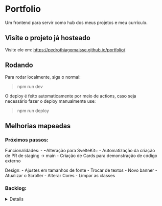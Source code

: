 # Portfolio

Um frontend para servir como hub dos meus projetos e meu currículo.

## Visite o projeto já hosteado

Visite ele em: <https://pedrothiagomaisse.github.io/portfolio/>

## Rodando

Para rodar localmente, siga o normal:
> npm run dev

O deploy é feito automaticamente por meio de actions, caso seja necessário fazer o deploy manualmente use:
> npm run deploy

## Melhorias mapeadas

### Próximos passos:

Funcionalidades:
    - ~Alteração para SvelteKit~
    - Automatização da criação de PR de staging -> main
    - Criação de Cards para demonstração de código externo

Design:
    - Ajustes em tamanhos de fonte
    - Trocar de textos
    - Novo banner
    - Atualizar o Scroller
    - Alterar Cores
    - Limpar as classes


### Backlog:
<details>
Funcionalidades:
    - Criar padronização por meio de api interna
    - Modais de aviso de novo conteúdo / Erros
    - Store Semi-fixa
    - Tradução da Page
    - Party-Town
    - Google Tags
    - Melhor hospedagem das imagens
    - Backend
    - Puxar informação no deploy
    - Demonstrar a nota do lighthouse

Design:
    - Modo Escuro
    - Responsividade
    - Conferir versão mobile
    - Mudar Scroll
    - Separar as cores em um arquivo
    - Acessibilidade
    - Garantir o lighthouse com nota alta
</details>